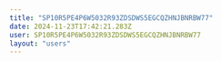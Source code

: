 ```yaml
---
title: "SP10R5PE4P6W5032R93ZDSDWS5EGCQZHNJBNRBW77"
date: 2024-11-23T17:42:21.283Z
user: SP10R5PE4P6W5032R93ZDSDWS5EGCQZHNJBNRBW77
layout: "users"
---
```

    